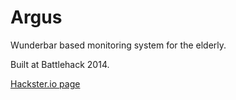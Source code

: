 Argus
=====

Wunderbar based monitoring system for the elderly. 

Built at Battlehack 2014.

[Hackster.io page](http://www.hackster.io/nottingham-marauders/argus)
